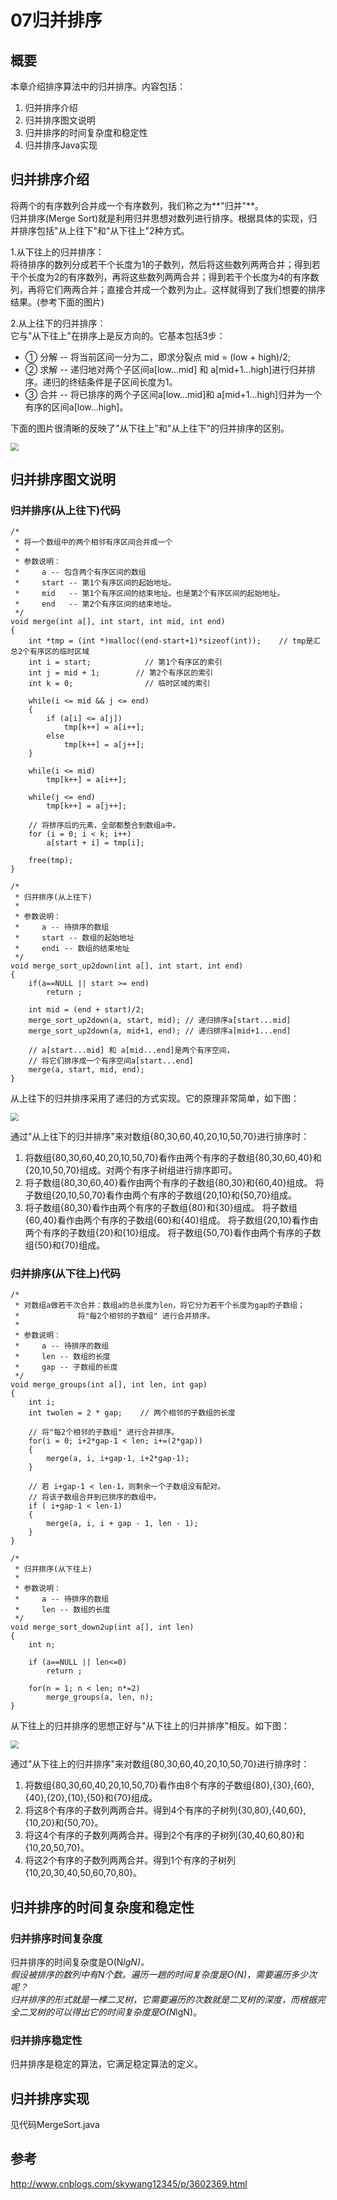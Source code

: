 07归并排序
=====


## 概要
本章介绍排序算法中的归并排序。内容包括：

1. 归并排序介绍
2. 归并排序图文说明
3. 归并排序的时间复杂度和稳定性
4. 归并排序Java实现

## 归并排序介绍
将两个的有序数列合并成一个有序数列，我们称之为**"归并"**。   
归并排序(Merge Sort)就是利用归并思想对数列进行排序。根据具体的实现，归并排序包括"从上往下"和"从下往上"2种方式。


1.从下往上的归并排序：    
将待排序的数列分成若干个长度为1的子数列，然后将这些数列两两合并；得到若干个长度为2的有序数列，再将这些数列两两合并；得到若干个长度为4的有序数列，再将它们两两合并；直接合并成一个数列为止。这样就得到了我们想要的排序结果。(参考下面的图片)

2.从上往下的归并排序：    
它与"从下往上"在排序上是反方向的。它基本包括3步：   

* ① 分解 -- 将当前区间一分为二，即求分裂点 mid = (low + high)/2; 
* ② 求解 -- 递归地对两个子区间a[low...mid] 和 a[mid+1...high]进行归并排序。递归的终结条件是子区间长度为1。
* ③ 合并 -- 将已排序的两个子区间a[low...mid]和 a[mid+1...high]归并为一个有序的区间a[low...high]。

下面的图片很清晰的反映了"从下往上"和"从上往下"的归并排序的区别。

<img src="/Users/yinxing/Desktop/imag/algorithm/merge_sort/01.jpg" style="zoom:80%">
 
## 归并排序图文说明
### 归并排序(从上往下)代码

~~~
/*
 * 将一个数组中的两个相邻有序区间合并成一个
 *
 * 参数说明：
 *     a -- 包含两个有序区间的数组
 *     start -- 第1个有序区间的起始地址。
 *     mid   -- 第1个有序区间的结束地址。也是第2个有序区间的起始地址。
 *     end   -- 第2个有序区间的结束地址。
 */
void merge(int a[], int start, int mid, int end)
{
    int *tmp = (int *)malloc((end-start+1)*sizeof(int));    // tmp是汇总2个有序区的临时区域
    int i = start;            // 第1个有序区的索引
    int j = mid + 1;        // 第2个有序区的索引
    int k = 0;                // 临时区域的索引

    while(i <= mid && j <= end)
    {
        if (a[i] <= a[j])
            tmp[k++] = a[i++];
        else
            tmp[k++] = a[j++];
    }

    while(i <= mid)
        tmp[k++] = a[i++];

    while(j <= end)
        tmp[k++] = a[j++];

    // 将排序后的元素，全部都整合到数组a中。
    for (i = 0; i < k; i++)
        a[start + i] = tmp[i];

    free(tmp);
}

/*
 * 归并排序(从上往下)
 *
 * 参数说明：
 *     a -- 待排序的数组
 *     start -- 数组的起始地址
 *     endi -- 数组的结束地址
 */
void merge_sort_up2down(int a[], int start, int end)
{
    if(a==NULL || start >= end)
        return ;

    int mid = (end + start)/2;
    merge_sort_up2down(a, start, mid); // 递归排序a[start...mid]
    merge_sort_up2down(a, mid+1, end); // 递归排序a[mid+1...end]

    // a[start...mid] 和 a[mid...end]是两个有序空间，
    // 将它们排序成一个有序空间a[start...end]
    merge(a, start, mid, end);
}
~~~

从上往下的归并排序采用了递归的方式实现。它的原理非常简单，如下图：

<img src="/Users/yinxing/Desktop/imag/algorithm/merge_sort/02.jpg" style="zoom:80%">

通过"从上往下的归并排序"来对数组{80,30,60,40,20,10,50,70}进行排序时：

1. 将数组{80,30,60,40,20,10,50,70}看作由两个有序的子数组{80,30,60,40}和{20,10,50,70}组成。对两个有序子树组进行排序即可。
2. 将子数组{80,30,60,40}看作由两个有序的子数组{80,30}和{60,40}组成。
    将子数组{20,10,50,70}看作由两个有序的子数组{20,10}和{50,70}组成。
3. 将子数组{80,30}看作由两个有序的子数组{80}和{30}组成。
    将子数组{60,40}看作由两个有序的子数组{60}和{40}组成。
    将子数组{20,10}看作由两个有序的子数组{20}和{10}组成。
    将子数组{50,70}看作由两个有序的子数组{50}和{70}组成。

### 归并排序(从下往上)代码

~~~
/*
 * 对数组a做若干次合并：数组a的总长度为len，将它分为若干个长度为gap的子数组；
 *             将"每2个相邻的子数组" 进行合并排序。
 *
 * 参数说明：
 *     a -- 待排序的数组
 *     len -- 数组的长度
 *     gap -- 子数组的长度
 */
void merge_groups(int a[], int len, int gap)
{
    int i;
    int twolen = 2 * gap;    // 两个相邻的子数组的长度

    // 将"每2个相邻的子数组" 进行合并排序。
    for(i = 0; i+2*gap-1 < len; i+=(2*gap))
    {
        merge(a, i, i+gap-1, i+2*gap-1);
    }

    // 若 i+gap-1 < len-1，则剩余一个子数组没有配对。
    // 将该子数组合并到已排序的数组中。
    if ( i+gap-1 < len-1)
    {
        merge(a, i, i + gap - 1, len - 1);
    }
}

/*
 * 归并排序(从下往上)
 *
 * 参数说明：
 *     a -- 待排序的数组
 *     len -- 数组的长度
 */
void merge_sort_down2up(int a[], int len)
{
    int n;

    if (a==NULL || len<=0)
        return ;

    for(n = 1; n < len; n*=2)
        merge_groups(a, len, n);
}
~~~
从下往上的归并排序的思想正好与"从下往上的归并排序"相反。如下图：

<img src="/Users/yinxing/Desktop/imag/algorithm/merge_sort/03.jpg" style="zoom:80%">

通过"从下往上的归并排序"来对数组{80,30,60,40,20,10,50,70}进行排序时：

1. 将数组{80,30,60,40,20,10,50,70}看作由8个有序的子数组{80},{30},{60},{40},{20},{10},{50}和{70}组成。
2. 将这8个有序的子数列两两合并。得到4个有序的子树列{30,80},{40,60},{10,20}和{50,70}。
3. 将这4个有序的子数列两两合并。得到2个有序的子树列{30,40,60,80}和{10,20,50,70}。
4. 将这2个有序的子数列两两合并。得到1个有序的子树列{10,20,30,40,50,60,70,80}。

 

## 归并排序的时间复杂度和稳定性
### 归并排序时间复杂度
归并排序的时间复杂度是O(N*lgN)。     
假设被排序的数列中有N个数。遍历一趟的时间复杂度是O(N)，需要遍历多少次呢？    
归并排序的形式就是一棵二叉树，它需要遍历的次数就是二叉树的深度，而根据完全二叉树的可以得出它的时间复杂度是O(N*lgN)。

### 归并排序稳定性
归并排序是稳定的算法，它满足稳定算法的定义。

## 归并排序实现
见代码MergeSort.java

## 参考
http://www.cnblogs.com/skywang12345/p/3602369.html